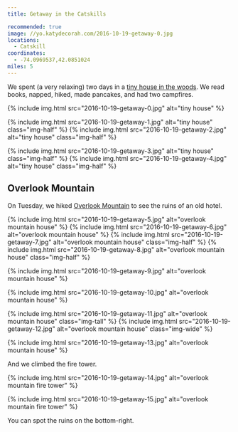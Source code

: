 ```yaml
---
title: Getaway in the Catskills

recommended: true
image: //yo.katydecorah.com/2016-10-19-getaway-0.jpg
locations:
  - Catskill
coordinates:
  - -74.0969537,42.0851024
miles: 5
---
```


We spent (a very relaxing) two days in a [tiny house in the woods](https://getaway.house/). We read books, napped, hiked, made pancakes, and had two campfires.

<div class="photos">

{% include img.html src="2016-10-19-getaway-0.jpg" alt="tiny house" %}

{% include img.html src="2016-10-19-getaway-1.jpg" alt="tiny house" class="img-half" %}
{% include img.html src="2016-10-19-getaway-2.jpg" alt="tiny house" class="img-half" %}

{% include img.html src="2016-10-19-getaway-3.jpg" alt="tiny house" class="img-half" %}
{% include img.html src="2016-10-19-getaway-4.jpg" alt="tiny house" class="img-half" %}

</div>

## Overlook Mountain

On Tuesday, we hiked [Overlook Mountain](http://hikethehudsonvalley.com/overlook-mountain/) to see the ruins of an old hotel.

<div class="photos">
{% include img.html src="2016-10-19-getaway-5.jpg" alt="overlook mountain house" %}
{% include img.html src="2016-10-19-getaway-6.jpg" alt="overlook mountain house" %}
{% include img.html src="2016-10-19-getaway-7.jpg" alt="overlook mountain house" class="img-half" %}
{% include img.html src="2016-10-19-getaway-8.jpg" alt="overlook mountain house" class="img-half" %}

{% include img.html src="2016-10-19-getaway-9.jpg" alt="overlook mountain house" %}

{% include img.html src="2016-10-19-getaway-10.jpg" alt="overlook mountain house" %}

{% include img.html src="2016-10-19-getaway-11.jpg" alt="overlook mountain house" class="img-tall" %}
{% include img.html src="2016-10-19-getaway-12.jpg" alt="overlook mountain house" class="img-wide" %}

{% include img.html src="2016-10-19-getaway-13.jpg" alt="overlook mountain house" %}

</div>

And we climbed the fire tower.

<div class="photos">

{% include img.html src="2016-10-19-getaway-14.jpg" alt="overlook mountain fire tower" %}

{% include img.html src="2016-10-19-getaway-15.jpg" alt="overlook mountain fire tower" %}

<div class="caption">You can spot the ruins on the bottom-right.</div>
</div>
